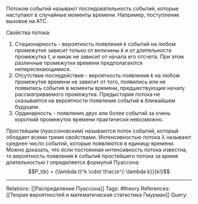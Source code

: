 Потоком событий называют последовательность событий, которые наступают в случайные моменты времени. Например, поступление вызовов на АТС. 

Свойства потока:
1. Стационарность - вероятность появления $k$ событий на любом промежутке зависит только от величины $k$ и от длительности промежутка $t$, и никак не зависит от начала его отсчета. При этом различные промежутки времени предполагаются непересекающимися. 
2. Отсутствие последействия - вероятность появления $k$ на любом промежутке времени не зависит от того, появились или не появились события в моменты времени, предшествующие началу рассматриваемого промежутка. Предыстория потока не сказывается на вероятности появления событий в ближайшем будущем. 
3. Ординарность - появление двух или более событий за очень короткий промежуток времени практически невозможно. 

Простейшим (пуассоновским) называются поток событий, который обладает всеми тремя свойствами. 
Интенсивностью потока $\lambda$ называют среднее число событий, которые появляются в единицу времени. Можно доказать, что если постоянная интенсивность потока известна, то вероятность появления $k$ событий простейшего потока за время длительностью $t$ определяется формулой Пуассона:
$$P_t(k) = (\lambda t)^k \cdot \frac{e^{-\lambda k}}{k!}$$

___
Relations: [[Распределение Пуассона]] 
Tags: #theory 
References: [[Теория вероятностей и математическая статистика Гмурман]] 
Query: 
